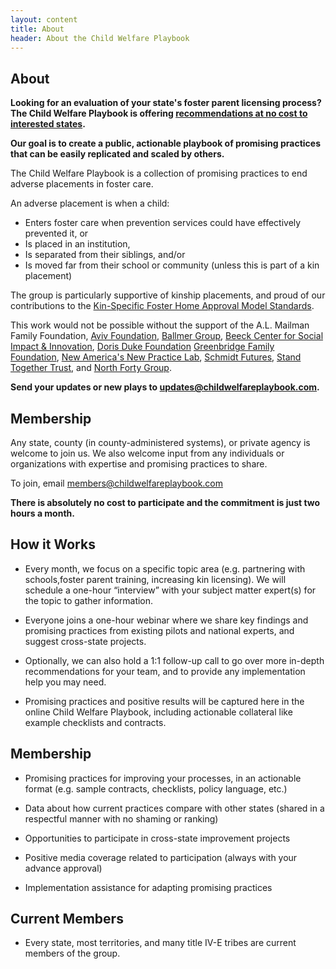 ```yaml
---
layout: content
title: About
header: About the Child Welfare Playbook
---
```


## About

**Looking for an evaluation of your state's foster parent licensing process? The Child Welfare Playbook is offering [recommendations at no cost to interested states](#freeEvaluation).**

**Our goal is to create a public, actionable playbook of promising practices that can be easily replicated and scaled by others.**

The Child Welfare Playbook is a collection of promising practices to end adverse placements in foster care.


An adverse placement is when a child:
* Enters foster care when prevention services could have effectively prevented it, or
* Is placed in an institution,
* Is separated from their siblings, and/or
* Is moved far from their school or community (unless this is part of a kin placement)

The group is particularly supportive of kinship placements, and proud of our contributions to the [Kin-Specific Foster Home Approval Model Standards](https://docs.google.com/document/d/1V30W6Ft_uEUpVIQ062wPh12HrYHNod0b43T25wrp190/).

This work would not be possible without the support of the A.L. Mailman Family Foundation, [Aviv Foundation](https://www.avivfoundation.org/), [Ballmer Group](https://www.ballmergroup.org/), [Beeck Center for Social Impact & Innovation](https://beeckcenter.georgetown.edu), [Doris Duke Foundation](https://www.dorisduke.org/) [Greenbridge Family Foundation](https://www.greenbridge.foundation/), [New America's New Practice Lab](https://www.newamerica.org/new-practice-lab/), [Schmidt Futures](https://www.schmidtfutures.com), [Stand Together Trust](https://standtogether.org), and [North Forty Group](https://raikesfoundation.org).

**Send your updates or new plays to updates@childwelfareplaybook.com.**

## Membership

Any state, county (in county-administered systems), or private agency is welcome to join us. We also welcome input from any individuals or organizations with expertise and promising practices to share.

To join, email [members@childwelfareplaybook.com](mailto:members@childwelfareplaybook.com)

**There is absolutely no cost to participate and the commitment is just two hours a month.**

## How it Works

* Every month, we focus on a specific topic area (e.g. partnering with schools,foster parent training, increasing kin licensing). We will schedule a one-hour “interview” with your subject matter expert(s) for the topic to gather information.

* Everyone joins a one-hour webinar where we share key findings and promising practices from existing pilots and national experts, and suggest cross-state projects.

* Optionally, we can also hold a 1:1 follow-up call to go over more in-depth recommendations for your team, and to provide any implementation help you may need.

* Promising practices and positive results will be captured here in the online Child Welfare Playbook, including actionable collateral like example checklists and contracts.

## Membership

* Promising practices for improving your processes, in an actionable format (e.g. sample contracts, checklists, policy language, etc.)

* Data about how current practices compare with other states (shared in a respectful manner with no shaming or ranking)

* Opportunities to participate in cross-state improvement projects

* Positive media coverage related to participation (always with your advance approval)

* Implementation assistance for adapting promising practices

## Current Members

* Every state, most territories, and many title IV-E tribes are current members of the group.